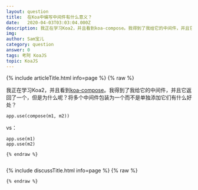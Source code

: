 ```yaml
---
layout: question
title:  在Koa中编写中间件有什么意义？
date:   2020-04-03T03:03:04.000Z
description: 我正在学习Koa2，并且看到koa-compose。我得到了我给它的中间件，并且它返回了一个，但是为什么呢？将多个中间件包装为一个而不是单独添加它们有什么...
img: 
author: Sam宝儿
category: question
answer: 0
tags: 考阿 KoaJS
topic: KoaJS
---
```

<div class="article-root">
  <div class="article">
    {% include articleTitle.html info=page %}
    {% raw %}
    <div class="article-content"><p><font style="vertical-align: inherit;"><font style="vertical-align: inherit;">我正在学习Koa2，并且看到</font></font><a href="https://github.com/koajs/compose" rel="noreferrer"><font style="vertical-align: inherit;"><font style="vertical-align: inherit;">koa-compose</font></font></a><font style="vertical-align: inherit;"><font style="vertical-align: inherit;">。</font><font style="vertical-align: inherit;">我得到了我给它的中间件，并且它返回了一个，但是为什么呢？</font><font style="vertical-align: inherit;">将多个中间件包装为一个而不是单独添加它们有什么好处？</font></font></p>

<pre><code>app.use(compose(m1, m2))
</code></pre>

<p><font style="vertical-align: inherit;"><font style="vertical-align: inherit;">vs：</font></font></p>

<pre><code>app.use(m1)<font></font>
app.use(m2)<font></font>
</code></pre></div>
    {% endraw %}
  </div>
  <p style="height: 0;width:0;overflow: hidden;"> 第3951篇《在Koa中编写中间件有什么意义？》来自Winter(https://github.com/aiyld/aiyld.github.io)的站点</p>
  <div class="discuss-wrapper">
    {% include discussTitle.html info=page %}
    {% raw %}
    
    {% endraw %}
  </div>
<div>
